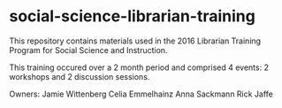# social-science-librarian-training

This repository contains materials used in the 2016 Librarian Training Program for Social Science and Instruction.

This training occured over a 2 month period and comprised 4 events: 2 workshops and 2 discussion sessions.  

Owners:
Jamie Wittenberg
Celia Emmelhainz
Anna Sackmann
Rick Jaffe
